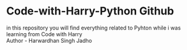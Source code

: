 # Code-with-Harry-Python Github
in this repository you will find everything related to Pyhton while i was learning from Code with Harry
<br>
Author - Harwardhan Singh Jadho 
